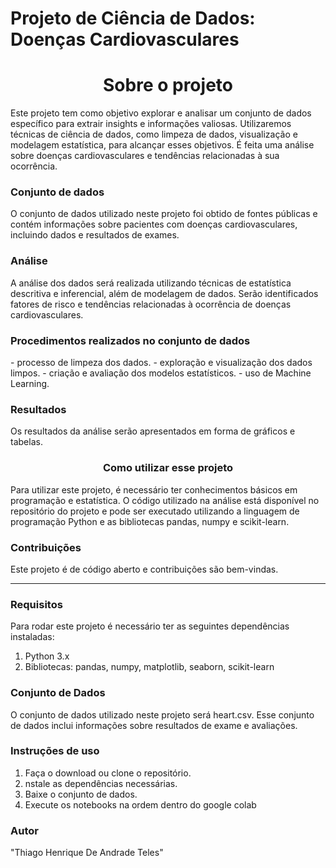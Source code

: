 # Projeto de Ciência de Dados: Doenças Cardiovasculares
<h1 align='center'> Sobre o projeto </h1>

<p>  Este projeto tem como objetivo explorar e analisar um conjunto de dados específico para extrair insights e informações valiosas. Utilizaremos técnicas de ciência de dados, como limpeza de dados, visualização e modelagem estatística, para alcançar esses objetivos. É feita uma análise  sobre doenças cardiovasculares e tendências relacionadas à sua ocorrência.

<h3 align="left">Conjunto de dados</h3>

O conjunto de dados utilizado neste projeto foi obtido de fontes públicas e contém informações sobre pacientes com doenças cardiovasculares, incluindo dados  e resultados de exames.

<h3 align="left"> Análise </h3>
A análise dos dados será realizada utilizando técnicas de estatística descritiva e inferencial, além de modelagem de dados. Serão identificados fatores de risco e tendências relacionadas à ocorrência de doenças cardiovasculares.

<h3 align="left"> Procedimentos realizados no conjunto de dados</h3>
- processo de limpeza dos dados.
- exploração e visualização dos dados limpos.
- criação e avaliação dos modelos estatísticos.
- uso de Machine Learning.

<h3 align="left">Resultados </h3> 
Os resultados da análise serão apresentados em forma de gráficos e tabelas.

<h3 align="center">Como utilizar esse projeto</h3>
Para utilizar este projeto, é necessário ter conhecimentos básicos em programação e estatística. O código utilizado na análise está disponível no repositório do projeto e pode ser executado utilizando a linguagem de programação Python e as bibliotecas pandas, numpy e scikit-learn.

<h3 align="left">Contribuições</h3>
Este projeto é de código aberto e contribuições são bem-vindas.

***********************************************

<h3 align='left'> Requisitos</h3>
Para rodar este projeto é necessário ter as seguintes dependências instaladas:

1. Python 3.x
2. Bibliotecas: pandas, numpy, matplotlib, seaborn, scikit-learn

<h3 align="left">Conjunto de Dados</h3>
O conjunto de dados utilizado neste projeto será heart.csv. Esse conjunto de dados inclui informações sobre resultados de exame e avaliações.


<h3 align="left">Instruções de uso</h3>

1. Faça o download ou clone o repositório.
2. nstale as dependências necessárias.
3. Baixe o conjunto de dados.
4. Execute os notebooks na ordem dentro do google colab

<h3 align="left">Autor</h3>
"Thiago Henrique De Andrade Teles"



